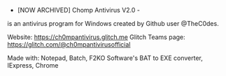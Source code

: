 - [NOW ARCHIVED]  Chomp Antivirus V2.0 -

is an antivirus program for Windows created by Github user @TheC0des.

Website: https://ch0mpantivirus.glitch.me
Glitch Teams page: https://glitch.com/@ch0mpantivirusofficial

Made with: Notepad, Batch, F2KO Software's BAT to EXE converter, IExpress, Chrome










